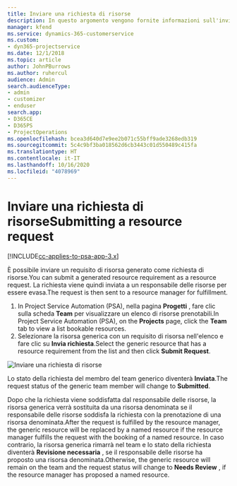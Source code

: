 ```yaml
---
title: Inviare una richiesta di risorse
description: In questo argomento vengono fornite informazioni sull'invio di una richiesta per una risorsa di progetto.
manager: kfend
ms.service: dynamics-365-customerservice
ms.custom:
- dyn365-projectservice
ms.date: 12/1/2018
ms.topic: article
author: JohnPBurrows
ms.author: ruhercul
audience: Admin
search.audienceType:
- admin
- customizer
- enduser
search.app:
- D365CE
- D365PS
- ProjectOperations
ms.openlocfilehash: bcea3d640d7e9ee2b071c55bff9ade3268edb319
ms.sourcegitcommit: 5c4c9bf3ba018562d6cb3443c01d550489c415fa
ms.translationtype: HT
ms.contentlocale: it-IT
ms.lasthandoff: 10/16/2020
ms.locfileid: "4078969"
---
```

# <a name="submitting-a-resource-request"></a><span data-ttu-id="d4e05-103">Inviare una richiesta di risorse</span><span class="sxs-lookup"><span data-stu-id="d4e05-103">Submitting a resource request</span></span>

[!INCLUDE[cc-applies-to-psa-app-3.x](../includes/cc-applies-to-psa-app-3x.md)]

<span data-ttu-id="d4e05-104">È possibile inviare un requisito di risorsa generato come richiesta di risorse.</span><span class="sxs-lookup"><span data-stu-id="d4e05-104">You can submit a generated resource requirement as a resource request.</span></span> <span data-ttu-id="d4e05-105">La richiesta viene quindi inviata a un responsabile delle risorse per essere evasa.</span><span class="sxs-lookup"><span data-stu-id="d4e05-105">The request is then sent to a resource manager for fulfillment.</span></span>

1. <span data-ttu-id="d4e05-106">In Project Service Automation (PSA), nella pagina **Progetti** , fare clic sulla scheda **Team** per visualizzare un elenco di risorse prenotabili.</span><span class="sxs-lookup"><span data-stu-id="d4e05-106">In Project Service Automation (PSA), on the **Projects** page, click the **Team** tab to view a list bookable resources.</span></span> 
2. <span data-ttu-id="d4e05-107">Selezionare la risorsa generica con un requisito di risorsa nell'elenco e fare clic su **Invia richiesta**.</span><span class="sxs-lookup"><span data-stu-id="d4e05-107">Select the generic resource that has a resource requirement from the list and then click **Submit Request**.</span></span>

![Inviare una richiesta di risorse](media/RM-how-to-18.png)

<span data-ttu-id="d4e05-109">Lo stato della richiesta del membro del team generico diventerà **Inviata**.</span><span class="sxs-lookup"><span data-stu-id="d4e05-109">The request status of the generic team member will change to **Submitted**.</span></span>

<span data-ttu-id="d4e05-110">Dopo che la richiesta viene soddisfatta dal responsabile delle risorse, la risorsa generica verrà sostituita da una risorsa denominata se il responsabile delle risorse soddisfa la richiesta con la prenotazione di una risorsa denominata.</span><span class="sxs-lookup"><span data-stu-id="d4e05-110">After the request is fulfilled by the resource manager, the generic resource will be replaced by a named resource if the resource manager fulfills the request with the booking of a named resource.</span></span> <span data-ttu-id="d4e05-111">In caso contrario, la risorsa generica rimarrà nel team e lo stato della richiesta diventerà **Revisione necessaria** , se il responsabile delle risorse ha proposto una risorsa denominata.</span><span class="sxs-lookup"><span data-stu-id="d4e05-111">Otherwise, the generic resource will remain on the team and the request status will change to **Needs Review** , if the resource manager has proposed a named resource.</span></span>
